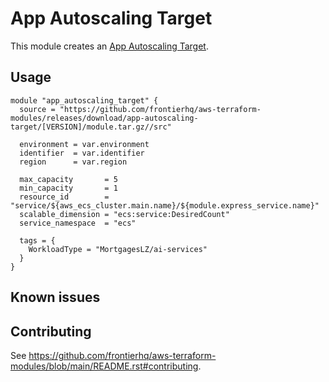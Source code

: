 # App Autoscaling Target

This module creates an [App Autoscaling Target](https://registry.terraform.io/providers/hashicorp/aws/latest/docs/resources/appautoscaling_target).

## Usage

```hcl
module "app_autoscaling_target" {
  source = "https://github.com/frontierhq/aws-terraform-modules/releases/download/app-autoscaling-target/[VERSION]/module.tar.gz//src"

  environment = var.environment
  identifier  = var.identifier
  region      = var.region

  max_capacity       = 5
  min_capacity       = 1
  resource_id        = "service/${aws_ecs_cluster.main.name}/${module.express_service.name}"
  scalable_dimension = "ecs:service:DesiredCount"
  service_namespace  = "ecs"

  tags = {
    WorkloadType = "MortgagesLZ/ai-services"
  }
}
```

## Known issues

## Contributing

See <https://github.com/frontierhq/aws-terraform-modules/blob/main/README.rst#contributing>.

